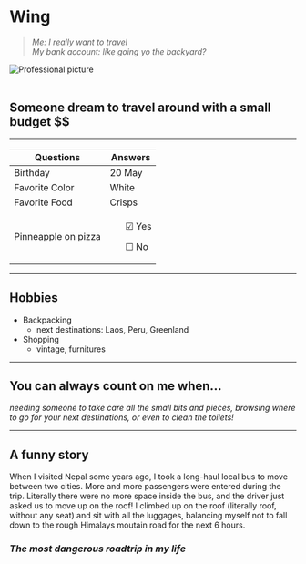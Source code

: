 


# Wing 


> *Me: I really want to travel* <br>
> _My bank account: like going yo the backyard?_


![Professional picture](https://user-images.githubusercontent.com/72804560/96007464-c9b86c00-0e3e-11eb-826c-5501db227b76.jpg)
<br>
<br>
## Someone dream to travel around with a small budget $$ 

_____________________________

| Questions           | Answers
|----------------|---------------|
Birthday | 20 May
Favorite Color | White
Favorite Food | Crisps
Pinneapple on pizza |<ul>&#9745; Yes</ul> <ul> &#9744; No</ul>

____

## Hobbies

* Backpacking
    * next destinations: Laos, Peru, Greenland
* Shopping
  * vintage, furnitures
 
______

## You can always count on me when... 

*needing someone to take care all the small bits and pieces, browsing where to go for your next destinations, or even to clean the toilets!*
_____________

## A funny story 
When I visited Nepal some years ago, I took a long-haul local bus to move between two cities. More and more passengers were entered during the trip. Literally there were no more space inside the bus, and the driver just asked us to move up on the roof! I climbed up on the roof (literally roof, without any seat) and sit with all the luggages, balancing myself not to fall down to the rough Himalays moutain road for the next 6 hours.  

### *The most dangerous roadtrip in my life* 


